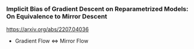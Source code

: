 ### Implicit Bias of Gradient Descent on Reparametrized Models: On Equivalence to Mirror Descent

<https://arxiv.org/abs/2207.04036>

- Gradient Flow <=> Mirror Flow
